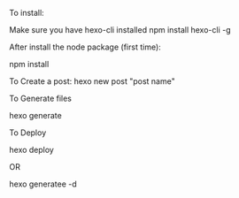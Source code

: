 To install:

Make sure you have hexo-cli installed
npm install hexo-cli -g

After install the node package  (first time):

npm install

To Create a post:
hexo new post "post name"

To Generate files

hexo generate

To Deploy

hexo deploy

OR

hexo generatee -d
